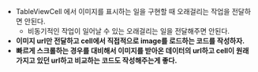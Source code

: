 - TableViewCell 에서 이미지를 표시하는 일을 구현할 때 오래걸리는 작업을 전달하면 안된다. 
	- 비동기적인 작업이 일어날 수 있는 오래걸리는 일을 전달해주면 안된다.
- **이미지 url만 전달하고 cell에서 직접적으로 image를 로드하는 코드를 작성하자.**
- **빠르게 스크롤하는 경우를 대비해서 이미지를 받아온 데이터의 url하고 cell이 원래 가지고 있던 url하고 비교하는 코드도 작성해주는게 좋다.**
